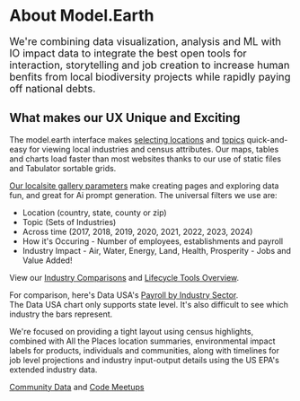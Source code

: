 
# About Model.Earth

<span style="font-size: 18px;">We're combining data visualization, analysis and ML with IO impact data to integrate the best open tools for interaction, storytelling and job creation to increase human benfits from local biodiversity projects while rapidly paying off national debts.</span>

## What makes our UX Unique and Exciting

The model.earth interface makes [selecting locations](#geoview=country) and [topics](#appview=topics) quick-and-easy for viewing local industries and census attributes. Our maps, tables and charts load faster than most websites thanks to our use of static files and Tabulator sortable grids.

<!--
The industry timeline we're working on will have a short Tabulator grid below it with the top 10 local industries and columns for employees, establishments, payroll.

We've integrated timeline charts with the top hero area of the home page, so site visitors will immediately see what the tool provides and will be motivated to enter their own zip code, county or state to explore.
-->

[Our localsite gallery parameters](/localsite) make creating pages and exploring data fun, and great for Ai prompt generation. The universal filters we use are:

- Location (country, state, county or zip)
- Topic (Sets of Industries<!--, Census Attributes-->)
- Across time (2017, 2018, 2019, 2020, 2021, 2022, 2023, 2024)
- How it's Occuring - Number of employees, establishments and payroll
- Industry Impact - Air, Water, Energy, Land, Health, Prosperity - Jobs and Value Added!

<!--
Where (location), What (topic), When (year), How (number of people and types of establishments), and Why it matters (the impact)
-->

View our [Industry Comparisons](/localsite/info/) and [Lifecycle Tools Overview](/community/tools/).

For comparison, here's Data USA's [Payroll by Industry Sector](https://datausa.io/profile/geo/new-york#payroll).  
The Data USA chart only supports state level. It's also difficult to see which industry the bars represent.

<!--
In our setup, the colored countries will instead be the location's top 10 industries. The lines will move when indicators are selected for the number of employees, establishments, payroll.

10 is a good number since 10 colors can be visually distinguished in the timeline chart, which will match a color on the left side of the tabulator industry rows (like a legend).

We'll complement the industry timeline chart by showing lists of actual local establishments from All The Places. We'll figure out how to summarize the types of local All The Places organizations to condense the side list.

A second chart will show census demographic attributes changing across time for the selected location. These will be among the options for lines (similar to industries):

- Population,
- Poverty,
- Education,
- Work Experience,
- Working Fulltime,
- Working Fulltime Poverty

We'll work toward showing 5 demographic lines on the same chart as 5 industries. And we'll use regression to predict upcoming years.

When we show the Census indicators in a Tabulator grid,
Rows could be: Population, Poverty, Education, Work Experience, Working Full Time, Working Full Time Poverty
Columns could be: Total, Male, Female, Under 18, 18 to 65, Over 65

Instead of showing the census grid on the initial load, we'll provide a small snapshot about the location with interesting census attributes. We'll link the snapshot to CensusReporter.com for their great chart details (NY zip 10001).
-->

We're focused on providing a tight layout using census highlights, combined with All the Places location summaries, environmental impact labels for products, individuals and communities, along with timelines for job level projections and industry input-output details using the US EPA's extended industry data.

[Community Data](/community-data) and [Code Meetups](/io/coders)